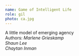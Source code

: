 ```yaml
---
name: Game of Intelligent Life
role: gil 
photo: ca.jpg
---
```

A little model of emerging agency  
Authors: 
*Marlene Grieskamp*  
*Shaun Lee*  
*Chaytan Inman*  
